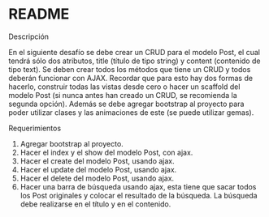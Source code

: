 # README

Descripción

En el siguiente desafío se debe crear un CRUD para el modelo Post, el cual tendrá sólo dos
atributos, title (título de tipo string) y content (contenido de tipo text). Se deben crear todos
los métodos que tiene un CRUD y todos deberán funcionar con AJAX. Recordar que para
esto hay dos formas de hacerlo, construir todas las vistas desde cero o hacer un scaffold
del modelo Post (si nunca antes han creado un CRUD, se recomienda la segunda opción).
Además se debe agregar bootstrap al proyecto para poder utilizar clases y las animaciones
de este (se puede utilizar gemas).

Requerimientos

1. Agregar bootstrap al proyecto.
2. Hacer el index y el show del modelo Post, con ajax.
3. Hacer el create del modelo Post, usando ajax.
4. Hacer el update del modelo Post, usando ajax.
5. Hacer el delete del modelo Post, usando ajax.
6. Hacer una barra de búsqueda usando ajax, esta tiene que sacar todos los Post
originales y colocar el resultado de la búsqueda. La búsqueda debe realizarse en el
título y en el contenido.
